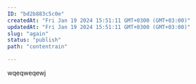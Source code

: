 ```yaml
---
ID: "bd2b883c5c0e"
createdAt: "Fri Jan 19 2024 15:51:11 GMT+0300 (GMT+03:00)"
updatedAt: "Fri Jan 19 2024 15:51:11 GMT+0300 (GMT+03:00)"
slug: "again"
status: "publish"
path: "contentrain"

---
```

wqeqweqewj